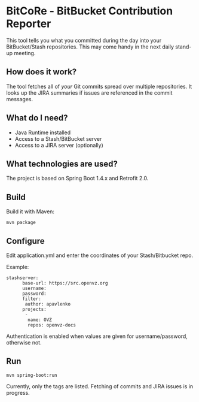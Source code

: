 # BitCoRe - BitBucket Contribution Reporter

This tool tells you what you committed during the day into your BitBucket/Stash repositories.
 This may come handy in the next daily stand-up meeting.

## How does it work?

The tool fetches all of *your* Git commits spread over multiple repositories. It looks
up the JIRA summaries if issues are referenced in the commit messages.

## What do I need?

- Java Runtime installed
- Access to a Stash/BitBucket server
- Access to a JIRA server (optionally)

## What technologies are used?

The project is based on Spring Boot 1.4.x and Retrofit 2.0.

## Build

Build it with Maven:

    mvn package
    
## Configure
    
Edit application.yml and enter the coordinates of your Stash/Bitbucket repo.

Example:

    stashserver:
          base-url: https://src.openvz.org
          username:
          password:
          filter:
           author: apavlenko
          projects:
           -
            name: OVZ
            repos: openvz-docs
      

Authentication is enabled when values are given for username/password, otherwise not.
      
## Run

    mvn spring-boot:run

Currently, only the tags are listed. Fetching of commits and JIRA issues is in progress.
